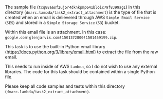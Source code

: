The sample file (`tcq88aasf2uj5r4dknkpmp641bloic79f8399ag1`) in this directory
(`dmarc.lambda/task2_extract_attachment`) is the type of file that is created
when an email is delievered through AWS `Simple Email Service` (`SES`) and
stored in a `Simple Storage Service` (`S3`) bucket.

Within this email file is an attachment. In this case:
`google.com!glenjarvis.com!1501372800!1501459199.zip`.

This task is to use the built-in Python email library
(https://docs.python.org/3/library/email.html) to extract the file from the raw email.

This needs to run inside of AWS `Lambda`, so I do not wish to use any external
libraries. The code for this task should be contained within a single Python
file.

Please keep all code samples and tests within this directory
(`dmarc.lambda/task2_extract_attachment`).
